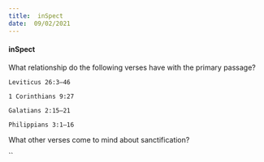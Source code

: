 ```yaml
---
title:  inSpect
date:  09/02/2021
---
```


#### inSpect

What relationship do the following verses have with the primary passage?

`Leviticus 26:3–46`

`1 Corinthians 9:27`

`Galatians 2:15–21`

`Philippians 3:1–16`

What other verses come to mind about sanctification?

``